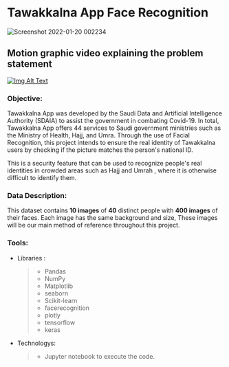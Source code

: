 # Tawakkalna App Face Recognition
![Screenshot 2022-01-20 002234](https://user-images.githubusercontent.com/93244403/150216003-7ed49ee6-ba67-4e41-9692-1928808e2a84.png)


## Motion graphic video explaining the problem statement
[![Img Alt Text](https://user-images.githubusercontent.com/93244403/150766062-e1d1b1eb-58ca-4901-87de-e7b4b71abb91.png)](https://youtu.be/6R8ChxJuhqk)

### Objective:
Tawakkalna App was developed by the Saudi Data and Artificial Intelligence Authority (SDAIA) to assist the government in combating Covid-19.
In total, Tawakkalna App offers 44 services to Saudi government ministries such as the Ministry of Health, Hajj, and Umra.
Through the use of Facial Recognition, this project intends to ensure the real identity of Tawakkalna users by checking if the picture matches the person's national ID.

This is a security feature that can be used to recognize people's real identities in crowded areas such as Hajj and Umrah , where it is otherwise difficult to identify them.


### Data Description:

This dataset contains **10 images** of **40** distinct people with **400 images** of their faces. 
Each image has the same background and size, These images will be our main method of reference throughout this project.

### Tools:

* Libraries : 
     >- Pandas
     >- NumPy
     >- Matplotlib
     >- seaborn 
     >- Scikit-learn
     >- facerecognition
     >- plotly     
     >- tensorflow
     >- keras 

* Technologys: 
     >- Jupyter notebook to execute the code. 

